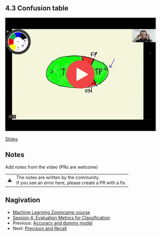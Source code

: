 
## 4.3 Confusion table

<a href="https://www.youtube.com/watch?v=Jt2dDLSlBng"><img src="images/thumbnail-4-03.jpg"></a>
 

[Slides](https://www.slideshare.net/AlexeyGrigorev/ml-zoomcamp-4-evaluation-metrics-for-classification)


## Notes

Add notes from the video (PRs are welcome)


<table>
   <tr>
      <td>⚠️</td>
      <td>
         The notes are written by the community. <br>
         If you see an error here, please create a PR with a fix.
      </td>
   </tr>
</table>


## Nagivation

* [Machine Learning Zoomcamp course](../)
* [Session 4: Evaluation Metrics for Classification](./)
* Previous: [Accuracy and dummy model](02-accuracy.md)
* Next: [Precision and Recall](04-precision-recall.md)